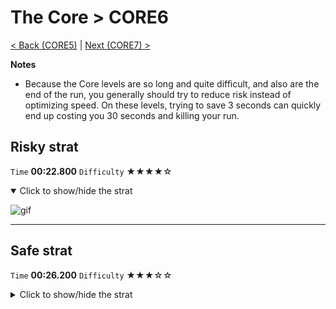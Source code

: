 # The Core > CORE6

[< Back (CORE5)](https://github.com/Doublevil/scbspeedrun/blob/main/levels/CORE/CORE5.md) | [Next (CORE7) >](https://github.com/Doublevil/scbspeedrun/blob/main/levels/CORE/CORE7.md)

**Notes**
- Because the Core levels are so long and quite difficult, and also are the end of the run, you generally should try to reduce risk instead of optimizing speed. On these levels, trying to save 3 seconds can quickly end up costing you 30 seconds and killing your run.

## Risky strat

`Time` **00:22.800** `Difficulty` ★★★★☆
<details open>
  <summary>Click to show/hide the strat</summary>

  ![gif](https://github.com/Doublevil/scbspeedrun/blob/main/media/levels/CORE/CORE6_RiskyStrat.webp)
</details>

---
## Safe strat

`Time` **00:26.200** `Difficulty` ★★★☆☆
<details>
  <summary>Click to show/hide the strat</summary>

  ![gif](https://github.com/Doublevil/scbspeedrun/blob/main/media/levels/CORE/CORE6_SafeStrat.webp)
</details>
